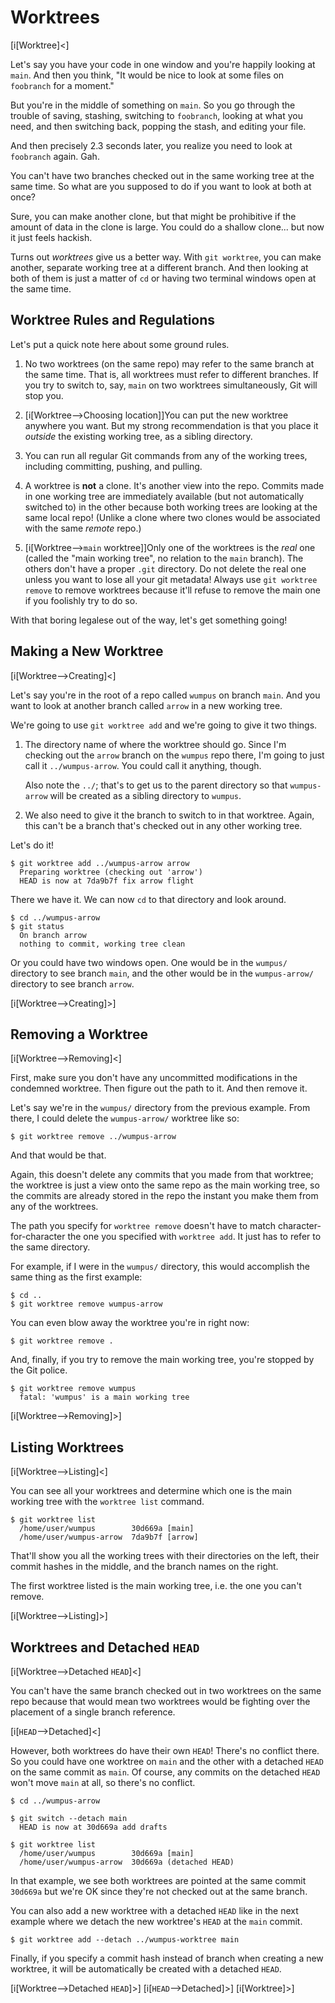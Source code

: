 # Worktrees

[i[Worktree]<]

Let's say you have your code in one window and you're happily looking at
`main`. And then you think, "It would be nice to look at some files on
`foobranch` for a moment."

But you're in the middle of something on `main`. So you go through the
trouble of saving, stashing, switching to `foobranch`, looking at what
you need, and then switching back, popping the stash, and editing your
file.

And then precisely 2.3 seconds later, you realize you need to look at
`foobranch` again. Gah.

You can't have two branches checked out in the same working tree at the
same time. So what are you supposed to do if you want to look at both at
once?

Sure, you can make another clone, but that might be prohibitive if the
amount of data in the clone is large. You could do a shallow clone...
but now it just feels hackish.

Turns out *worktrees* give us a better way. With `git worktree`, you can
make another, separate working tree at a different branch. And then
looking at both of them is just a matter of `cd` or having two terminal
windows open at the same time.

## Worktree Rules and Regulations

Let's put a quick note here about some ground rules.

1. No two worktrees (on the same repo) may refer to the same branch at
   the same time. That is, all worktrees must refer to different
   branches. If you try to switch to, say, `main` on two worktrees
   simultaneously, Git will stop you.

2. [i[Worktree-->Choosing location]]You can put the new worktree
   anywhere you want. But my strong recommendation is that you place it
   *outside* the existing working tree, as a sibling directory.

3. You can run all regular Git commands from any of the working trees,
   including committing, pushing, and pulling.

4. A worktree is **not** a clone. It's another view into the repo.
   Commits made in one working tree are immediately available (but not
   automatically switched to) in the other because both working trees
   are looking at the same local repo! (Unlike a clone where two clones
   would be associated with the same *remote* repo.)

5. [i[Worktree-->`main` worktree]]Only one of the worktrees is the
   *real* one (called the "main working tree", no relation to the `main`
   branch). The others don't have a proper `.git` directory. Do not
   delete the real one unless you want to lose all your git metadata!
   Always use `git worktree remove` to remove worktrees because it'll
   refuse to remove the main one if you foolishly try to do so.

With that boring legalese out of the way, let's get something going!

## Making a New Worktree

[i[Worktree-->Creating]<]

Let's say you're in the root of a repo called `wumpus` on branch `main`.
And you want to look at another branch called `arrow` in a new working
tree.

We're going to use `git worktree add` and we're going to give it two
things.

1. The directory name of where the worktree should go. Since I'm
   checking out the `arrow` branch on the `wumpus` repo there, I'm going
   to just call it `../wumpus-arrow`. You could call it anything,
   though.

   Also note the `../`; that's to get us to the parent directory so that
   `wumpus-arrow` will be created as a sibling directory to `wumpus`.

2. We also need to give it the branch to switch to in that worktree.
   Again, this can't be a branch that's checked out in any other working
   tree.

Let's do it!

``` {.default}
$ git worktree add ../wumpus-arrow arrow 
  Preparing worktree (checking out 'arrow')
  HEAD is now at 7da9b7f fix arrow flight
```

There we have it. We can now `cd` to that directory and look around.

``` {.default}
$ cd ../wumpus-arrow
$ git status
  On branch arrow
  nothing to commit, working tree clean
```

Or you could have two windows open. One would be in the `wumpus/`
directory to see branch `main`, and the other would be in the
`wumpus-arrow/` directory to see branch `arrow`.

[i[Worktree-->Creating]>]

## Removing a Worktree

[i[Worktree-->Removing]<]

First, make sure you don't have any uncommitted modifications in the
condemned worktree. Then figure out the path to it. And then remove it.

Let's say we're in the `wumpus/` directory from the previous example.
From there, I could delete the `wumpus-arrow/` worktree like so:

``` {.default}
$ git worktree remove ../wumpus-arrow
```

And that would be that.

Again, this doesn't delete any commits that you made from that worktree;
the worktree is just a view onto the same repo as the main working tree,
so the commits are already stored in the repo the instant you make them
from any of the worktrees.

The path you specify for `worktree remove` doesn't have to match
character-for-character the one you specified with `worktree add`. It
just has to refer to the same directory.

For example, if I were in the `wumpus/` directory, this would accomplish
the same thing as the first example:

``` {.default}
$ cd ..
$ git worktree remove wumpus-arrow
```

You can even blow away the worktree you're in right now:

``` {.default}
$ git worktree remove .
```

And, finally, if you try to remove the main working tree, you're stopped
by the Git police.

``` {.default}
$ git worktree remove wumpus
  fatal: 'wumpus' is a main working tree
```

[i[Worktree-->Removing]>]

## Listing Worktrees

[i[Worktree-->Listing]<]

You can see all your worktrees and determine which one is the main
working tree with the `worktree list` command.

``` {.default}
$ git worktree list
  /home/user/wumpus        30d669a [main]
  /home/user/wumpus-arrow  7da9b7f [arrow]
```

That'll show you all the working trees with their directories on the
left, their commit hashes in the middle, and the branch names on the
right.

The first worktree listed is the main working tree, i.e. the one you
can't remove.

[i[Worktree-->Listing]>]

## Worktrees and Detached `HEAD`

[i[Worktree-->Detached `HEAD`]<]

You can't have the same branch checked out in two worktrees on the same
repo because that would mean two worktrees would be fighting over the
placement of a single branch reference.

[i[`HEAD`-->Detached]<]

However, both worktrees do have their own `HEAD`! There's no conflict
there. So you could have one worktree on `main` and the other with a
detached `HEAD` on the same commit as `main`. Of course, any commits on
the detached `HEAD` won't move `main` at all, so there's no conflict.

``` {.default}
$ cd ../wumpus-arrow

$ git switch --detach main
  HEAD is now at 30d669a add drafts

$ git worktree list
  /home/user/wumpus        30d669a [main]
  /home/user/wumpus-arrow  30d669a (detached HEAD)
```

In that example, we see both worktrees are pointed at the same commit
`30d669a` but we're OK since they're not checked out at the same branch.

You can also add a new worktree with a detached `HEAD` like in the next
example where we detach the new worktree's `HEAD` at the `main` commit.

``` {.default}
$ git worktree add --detach ../wumpus-worktree main
```

Finally, if you specify a commit hash instead of branch when creating a
new worktree, it will be automatically be created with a detached
`HEAD`.

[i[Worktree-->Detached `HEAD`]>]
[i[`HEAD`-->Detached]>]
[i[Worktree]>]

